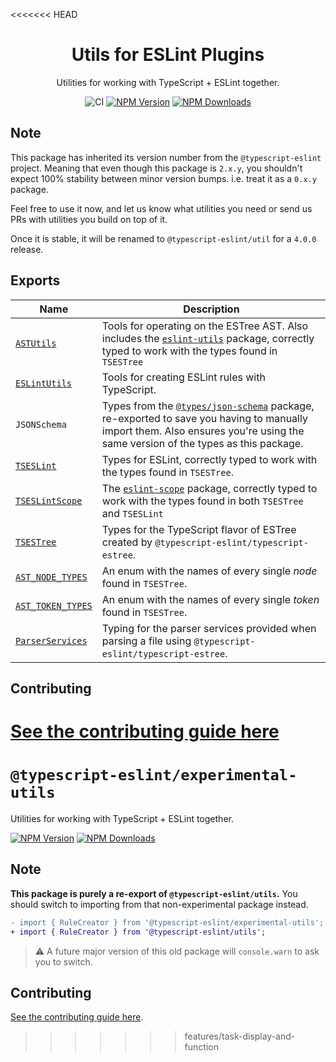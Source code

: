 <<<<<<< HEAD
<h1 align="center">Utils for ESLint Plugins</h1>

<p align="center">Utilities for working with TypeScript + ESLint together.</p>

<p align="center">
    <img src="https://github.com/typescript-eslint/typescript-eslint/workflows/CI/badge.svg" alt="CI" />
    <a href="https://www.npmjs.com/package/@typescript-eslint/eslint-plugin"><img src="https://img.shields.io/npm/v/@typescript-eslint/eslint-plugin.svg?style=flat-square" alt="NPM Version" /></a>
    <a href="https://www.npmjs.com/package/@typescript-eslint/eslint-plugin"><img src="https://img.shields.io/npm/dm/@typescript-eslint/eslint-plugin.svg?style=flat-square" alt="NPM Downloads" /></a>
</p>

## Note

This package has inherited its version number from the `@typescript-eslint` project.
Meaning that even though this package is `2.x.y`, you shouldn't expect 100% stability between minor version bumps.
i.e. treat it as a `0.x.y` package.

Feel free to use it now, and let us know what utilities you need or send us PRs with utilities you build on top of it.

Once it is stable, it will be renamed to `@typescript-eslint/util` for a `4.0.0` release.

## Exports

| Name                                                           | Description                                                                                                                                                                                                                       |
| -------------------------------------------------------------- | --------------------------------------------------------------------------------------------------------------------------------------------------------------------------------------------------------------------------------- |
| [`ASTUtils`](./src/ast-utils)                                  | Tools for operating on the ESTree AST. Also includes the [`eslint-utils`](https://www.npmjs.com/package/eslint-utils) package, correctly typed to work with the types found in `TSESTree`                                         |
| [`ESLintUtils`](./src/eslint-utils)                            | Tools for creating ESLint rules with TypeScript.                                                                                                                                                                                  |
| `JSONSchema`                                                   | Types from the [`@types/json-schema`](https://www.npmjs.com/package/@types/json-schema) package, re-exported to save you having to manually import them. Also ensures you're using the same version of the types as this package. |
| [`TSESLint`](./src/ts-eslint)                                  | Types for ESLint, correctly typed to work with the types found in `TSESTree`.                                                                                                                                                     |
| [`TSESLintScope`](./src/ts-eslint-scope)                       | The [`eslint-scope`](https://www.npmjs.com/package/eslint-scope) package, correctly typed to work with the types found in both `TSESTree` and `TSESLint`                                                                          |
| [`TSESTree`](../types/src/ts-estree.ts)                        | Types for the TypeScript flavor of ESTree created by `@typescript-eslint/typescript-estree`.                                                                                                                                      |
| [`AST_NODE_TYPES`](../types/src/ast-node-types.ts)             | An enum with the names of every single _node_ found in `TSESTree`.                                                                                                                                                                |
| [`AST_TOKEN_TYPES`](../types/src/ast-token-types.ts)           | An enum with the names of every single _token_ found in `TSESTree`.                                                                                                                                                               |
| [`ParserServices`](../typescript-estree/src/parser-options.ts) | Typing for the parser services provided when parsing a file using `@typescript-eslint/typescript-estree`.                                                                                                                         |

## Contributing

[See the contributing guide here](../../CONTRIBUTING.md)
=======
# `@typescript-eslint/experimental-utils`

Utilities for working with TypeScript + ESLint together.

[![NPM Version](https://img.shields.io/npm/v/@typescript-eslint/experimental-utils.svg?style=flat-square)](https://www.npmjs.com/package/@typescript-eslint/experimental-utils)
[![NPM Downloads](https://img.shields.io/npm/dm/@typescript-eslint/experimental-utils.svg?style=flat-square)](https://www.npmjs.com/package/@typescript-eslint/experimental-utils)

## Note

**This package is purely a re-export of `@typescript-eslint/utils`.**
You should switch to importing from that non-experimental package instead.

```diff
- import { RuleCreator } from '@typescript-eslint/experimental-utils';
+ import { RuleCreator } from '@typescript-eslint/utils';
```

> ⚠ A future major version of this old package will `console.warn` to ask you to switch.

## Contributing

[See the contributing guide here](https://typescript-eslint.io).
>>>>>>> features/task-display-and-function
